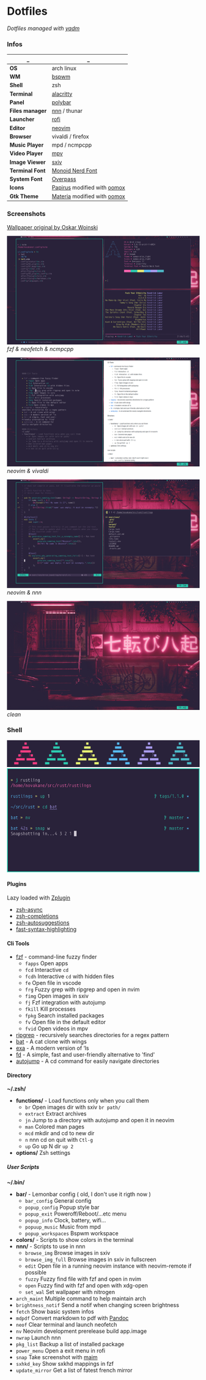 # Dotfiles
*Dotfiles managed with [yadm](https://yadm.io)*

### Infos

 _                | _
--                | --|
**OS**            | arch linux
**WM**            | [bspwm](https://github.com/baskerville/bspwm)
**Shell**         | zsh
**Terminal**      | [alacritty](https://github.com/jwilm/alacritty)
**Panel**         | [polybar](https://github.com/jaagr/polybar)
**Files manager** | [nnn](https://github.com/jarun/nnn) / thunar
**Launcher**      | [rofi](https://github.com/davatorium/rofi)
**Editor**        | [neovim](https://github.com/neovim/neovim)
**Browser**       | vivaldi / firefox
**Music Player**  | mpd / ncmpcpp
**Video Player**  | [mpv](https://github.com/mpv-player/mpv)
**Image Viewer**  | [sxiv](https://github.com/muennich/sxiv)
**Terminal Font** | [Monoid Nerd Font](https://github.com/ryanoasis/nerd-fonts)
**System Font**   | [Overpass](https://overpassfont.org)
**Icons**         | [Papirus](https://github.com/PapirusDevelopmentTeam/papirus-icon-theme) modified with [oomox](https://github.com/themix-project/oomox)
**Gtk Theme**     | [Materia](https://github.com/nana-4/materia-theme) modified with [oomox](https://github.com/themix-project/oomox)

### Screenshots
[Wallpaper original by Oskar Woinski](https://www.artstation.com/artwork/vPBmE)

![neofetch](img/previews/neofetch.png?raw=true "neofetch")
*fzf & neofetch & ncmpcpp*

![nvim](img/previews/nvim_md.png?raw=true "nvim & vivaldi")
*neovim & vivaldi*

![nvim](img/previews/nvim_nnn.png?raw=true "nvim & nnn")
*neovim & nnn*

![clean](img/previews/clean.png?raw=true "clean")
*clean*


### Shell

![colors](img/previews/colors.png?raw=true "shell colors")
![prompt](img/previews/prompt.png?raw=true "prompt")

#### Plugins
Lazy loaded with [Zplugin](https://github.com/zdharma/zplugin)
* [zsh-async](https://github.com/mafredri/zsh-async)
* [zsh-completions](https://github.com/zsh-users/zsh-completions)
* [zsh-autosuggestions](https://github.com/zsh-users/zsh-autosuggestions)
* [fast-syntax-highlighting](https://github.com/zdharma/fast-syntax-highlighting)

#### Cli Tools

* [fzf](https://github.com/junegunn/fzf) - command-line fuzzy finder
    * `fapps` Open apps
    * `fcd` Interactive `cd`
    * `fcdh` Interactive `cd` with hidden files
    * `fe` Open file in vscode
    * `frg` Fuzzy grep with ripgrep and open in nvim
    * `fimg` Open images in sxiv
    * `fj` Fzf integration with autojump
    * `fkill` Kill processes
    * `fpkg` Search installed packages
    * `fv` Open file in the default editor
    * `fvid` Open videos in mpv
* [ripgrep](https://github.com/BurntSushi/ripgrep) - recursively searches directories for a regex pattern
* [bat](https://github.com/sharkdp/bat) - A cat clone with wings
* [exa](https://github.com/ogham/exa) - A modern version of ‘ls 
* [fd](https://github.com/sharkdp/fd) - A simple, fast and user-friendly alternative to 'find'
* [autojump](https://github.com/wting/autojump) - A cd command for easily navigate directories

#### Directory
**~/.zsh/**
* **functions/** - Load functions only when you call them
    * `br` Open images dir with sxiv `br path/`
    * `extract` Extract archives
    * `jn` Jump to a directory with autojump and open it in neovim
    * `man` Colored man pages
    * `mcd` mkdir and cd to new dir
    * `n` nnn cd on quit with `Ctl-g`
    * `up` Go up N dir `up 2`
* **options/** Zsh settings

##### User Scripts

**~/.bin/**
* **bar/** - Lemonbar config ( old, I don't use it rigth now )
    * `bar_config` General config
    * `popup_config` Popup style bar
    * `popup_exit` Poweroff/Reboot/...etc menu
    * `popup_info` Clock, battery, wifi...
    * `popuup_music` Music from mpd
    * `popup_workspaces` Bspwm workspace
* **colors/** - Scripts to show colors in the terminal
* **nnn/** - Scripts to use in nnn
    * `browse_img` Browse images in sxiv
    * `browse_img_full` Browse images in sxiv in fullscreen
    * `edit` Open file in a running neovim instance with neovim-remote if possible
    * `fuzzy` Fuzzy find file with fzf and open in nvim
    * `open` Fuzzy find with fzf and open with xdg-open
    * `set_wal` Set wallpaper with nitrogen
* `arch_maint` Multiple command to help maintain arch
* `brightness_notif` Send a notif when changing screen brightness
* `fetch` Show basic system infos
* `mdpdf` Convert markdown to pdf with [Pandoc](https://github.com/jgm/pandoc)
* `neof` Clear terminal and launch neofetch
* `nv` Neovim development prerelease build app.image
* `nwrap` Launch nnn
* `pkg_list` Backup a list of installed package
* `power_menu` Open a exit menu in rofi
* `snap` Take screenshot with [maim](https://github.com/naelstrof/maim)
* `sxhkd_key` Show sxkhd mappings in fzf
* `update_mirror` Get a list of fatest french mirror

